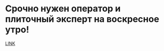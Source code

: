 # Срочно нужен оператор и плиточный эксперт на воскресное утро!



[LINK](https://varlamov.ru/706084.html)